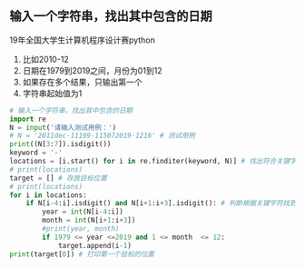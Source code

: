 ## 输入一个字符串，找出其中包含的日期 
19年全国大学生计算机程序设计赛python
 1. 比如2010-12
 2. 日期在1979到2019之间，月份为01到12
 3. 如果存在多个结果，只输出第一个
 4. 字符串起始值为1

``` python
# 输入一个字符串，找出其中包含的日期 
import re
N = input('请输入测试用例：')
# N = '2011dec-11199-115072019-1216' # 测试用例
print((N[3:7]).isdigit())
keyword = '-'
locations = [i.start() for i in re.finditer(keyword, N)] # 找出符合关键字符的全部目标索引
# print(locations)
target = [] # 存放目标位置
# print(locations)
for i in locations:
	if N[i-4:i].isdigit() and N[i+1:i+3].isdigit(): # 判断根据关键字符找到的目标是否为数字
		year = int(N[i-4:i])
		month = int(N[i+1:i+3])
		#print(year, month)
		if 1979 <= year <=2019 and 1 <= month  <= 12:
			target.append(i-1) 
print(target[0]) # 打印第一个目标的位置

```